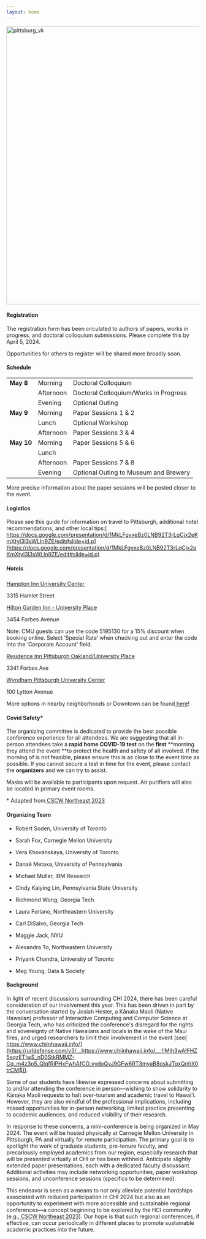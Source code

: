 ```yaml
---
layout: home
---
```


<img width="726" alt="pittsburg_vk" src="https://github.com/rsoden/northeasthcimeeting/assets/89540500/76cffaa9-6d63-4e6c-a036-cb67de90eb6d">

#### Registration

The registration form has been circulated to authors of papers, works in progress, and doctoral colloquium submissions. Please complete this by April 5, 2024.

Opportunities for others to register will be shared more broadly soon.

#### Schedule

|            	|           	|                                       	|
|------------	|-----------	|---------------------------------------	|
| **May 8**  	| Morning   	| Doctoral Colloquium                   	|
|            	| Afternoon 	| Doctoral Colloquium/Works in Progress 	|
|            	| Evening   	| Optional Outing                       	|
| **May 9**  	| Morning   	| Paper Sessions 1 & 2                  	|
|            	| Lunch     	| Optional Workshop                     	|
|            	| Afternoon 	| Paper Sessions 3 & 4                  	|
| **May 10** 	| Morning   	| Paper Sessions 5 & 6                  	|
|            	| Lunch     	|                                       	|
|            	| Afternoon 	| Paper Sessions 7 & 8                  	|
|            	| Evening   	| Optional Outing to Museum and Brewery 	|

More precise information about the paper sessions will be posted closer to the event. 


#### Logistics

Please see this guide for information on travel to Pittsburgh, additional hotel recommendations, and other local tips:[ https://docs.google.com/presentation/d/1MkLFgvxeBz0LNB92T3rLqCjx2eKmXtyl3l3sWLIn9ZE/edit#slide=id.p](https://docs.google.com/presentation/d/1MkLFgvxeBz0LNB92T3rLqCjx2eKmXtyl3l3sWLIn9ZE/edit#slide=id.p) 

##### Hotels 

[Hampton Inn University Center](https://www.hilton.com/en/hotels/pitokhx-hampton-pittsburgh-university-medical-center/?SEO_id=GMB-AMER-HX-PITOKHX&y_source=1_MjA4MzcyOS03MTUtbG9jYXRpb24ud2Vic2l0ZQ%3D%3D)

3315 Hamlet Street

[Hilton Garden Inn - University Place](https://www.hilton.com/en/hotels/pitucgi-hilton-garden-inn-pittsburgh-university-place/)

3454 Forbes Avenue

Note: CMU guests can use the code 5195130 for a 15% discount when booking online. Select ‘Special Rate’ when checking out and enter the code into the ‘Corporate Account’ field.

[Residence Inn Pittsburgh Oakland/University Place](https://www.marriott.com/en-us/hotels/pitrd-residence-inn-pittsburgh-oakland-university-place/overview/?scid=f2ae0541-1279-4f24-b197-a979c79310b0)

3341 Forbes Ave

[Wyndham Pittsburgh University Center](https://www.wyndhamhotels.com/wyndham/pittsburgh-pennsylvania/wyndham-pittsburgh-university-center/overview?CID=LC:46q62bu8edfbx3y:47154&iata=00093796)

100 Lytton Avenue

More options in nearby neighborhoods or Downtown can be found[ here](https://www.cmu.edu/parents/events/travel-and-hotels.html)!

#### Covid Safety\* 

The organizing committee is dedicated to provide the best possible conference experience for all attendees. We are suggesting that all in-person attendees take a **rapid home COVID-19 test** on the **first** **morning they attend the event **to protect the health and safety of all involved. If the morning of is not feasible, please ensure this is as close to the event time as possible. If you cannot secure a test in time for the event, please contact the **organizers** and we can try to assist. 

Masks will be available to participants upon request. Air purifiers will also be located in primary event rooms. 

\* Adapted from[ CSCW Northeast 2023](https://hci.princeton.edu/cscw-northeast/) 

#### Organizing Team

- Robert Soden, University of Toronto

- Sarah Fox, Carnegie Mellon University

- Vera Khovanskaya, University of Toronto

- Danaë Metaxa, University of Pennsylvania

- Michael Muller, IBM Research

- Cindy Kaiying Lin, Pennsylvania State University

- Richmond Wong, Georgia Tech

- Laura Forlano, Northeastern University

- Carl DiSalvo, Georgia Tech

- Maggie Jack, NYU

- Alexandra To, Northeastern University

- Priyank Chandra, University of Toronto

- Meg Young, Data & Society 

#### Background

In light of recent discussions surrounding CHI 2024, there has been careful consideration of our involvement this year. This has been driven in part by the conversation started by Josiah Hester, a Kānaka Maoli (Native Hawaiian) professor of Interactive Computing and Computer Science at Georgia Tech, who has criticized the conference's disregard for the rights and sovereignty of Native Hawaiians and locals in the wake of the Maui fires, and urged researchers to limit their involvement in the event (see[ https://www.chiinhawaii.info/](https://urldefense.com/v3/__https://www.chiinhawaii.info/__;!!Mih3wA!FHZ5xqzETIwS_nD0StkRMMZ-Cq_m4z3p5_QlqfRlPHxFwhAfCO_vvdoQyJ9GFw6RT3myaB8oskJTqxQnhX0trCM$)). 

Some of our students have likewise expressed concerns about submitting to and/or attending the conference in person—wishing to show solidarity to Kānaka Maoli requests to halt over-tourism and academic travel to Hawai’i. However, they are also mindful of the professional implications, including missed opportunities for in-person networking, limited practice presenting to academic audiences, and reduced visibility of their research.

In response to these concerns, a mini-conference is being organized in May 2024. The event will be hosted physically at Carnegie Mellon University in Pittsburgh, PA and virtually for remote participation. The primary goal is to spotlight the work of graduate students, pre-tenure faculty, and precariously employed academics from our region, especially research that will be presented virtually at CHI or has been withheld. Anticipate slightly extended paper presentations, each with a dedicated faculty discussant. Additional activities may include networking opportunities, paper workshop sessions, and unconference sessions (specifics to be determined).

This endeavor is seen as a means to not only alleviate potential hardships associated with reduced participation in CHI 2024 but also as an opportunity to experiment with more accessible and sustainable regional conferences—a concept beginning to be explored by the HCI community (e.g.,[ CSCW Northeast 2023](https://hci.princeton.edu/cscw-northeast/)). Our hope is that such regional conferences, if effective, can occur periodically in different places to promote sustainable academic practices into the future.


